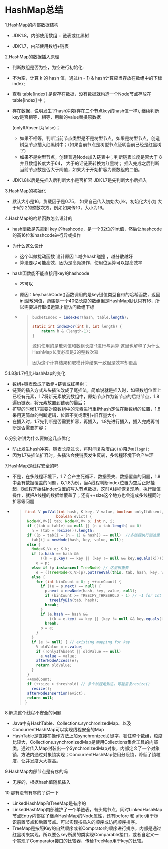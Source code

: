 # HashMap总结

1.HashMap的内部数据结构

* JDK1.8，内部使用数组 + 链表或红黑树

* JDK1.7，内部使用数组+链表


2.HashMap的数据插入原理

* 判断数组是否为空，为空进行初始化;

* 不为空，计算 k 的 hash 值，通过(n - 1) & hash计算应当存放在数组中的下标 index;

* 查看 table[index] 是否存在数据，没有数据就构造一个Node节点存放在 table[index] 中；

* 存在数据，说明发生了hash冲突(存在二个节点key的hash值一样), 继续判断key是否相等，相等，用新的value替换原数据

  (onlyIfAbsent为false)；

  * 如果不相等，判断当前节点类型是不是树型节点，如果是树型节点，创造树型节点插入红黑树中；(如果当前节点是树型节点证明当前已经是红黑树了)
  * 如果不是树型节点，创建普通Node加入链表中；判断链表长度是否大于 8并且数组长度大于64， 大于的话链表转换为红黑树；
    插入完成之后判断当前节点数是否大于阈值，如果大于开始扩容为原数组的二倍。

* JDK1.8以后是先插入后判断大小是否扩容 JDK1.7是先判断大小后插入

3.HashMap的初始化

* 默认大小是16，负载因子是0.75， 如果自己传入初始大小k，初始化大小为 大于k的 2的整数次方，例如如果传10，大小为16。

4.HashMap的哈希函数怎么设计的

* hash函数是先拿到 key 的hashcode，是一个32位的int值，然后让hashcode的高16位和hashcode进行异或操作


* 为什么这么设计

  * 这个叫做扰动函数 设计原因 1.减少hash碰撞 ，越分散越好
  * 算法要尽可能高效，因为是高频操作，使用位运算可以提高效率

* hash函数能不能直接用key的hashcode

  * 不可以

  * 原因：key.hashCode()函数调用的是key键值类型自带的哈希函数，返回int型散列值，范围是一个40亿长度的数组但是HashMap默认只有16，所以需要进行取模运算才能访问数组下标

  * >
    >
    >```java
    >bucketIndex = indexFor(hash, table.length);
    >
    >static int indexFor(int h, int length) {
    >     return h & (length-1);
    >}
    >```
    >
    >源码使用的是散列值和数组长度-1进行与运算 这里也解释了为什么HashMap长度必须是2的整数次幂
    >
    >因为这个计算结果和取模计算结果一致但是效率却更高

5.1.8和1.7相比HashMap的变化

* 数组+链表改成了数组+链表或红黑树；
* 链表的插入方式从头插法改成了尾插法，简单说就是插入时，如果数组位置上已经有元素，1.7将新元素放到数组中，原始节点作为新节点的后继节点，1.8遍历链表，将元素放置到链表的最后；
* 扩容的时候1.7需要对原数组中的元素进行重新hash定位在新数组的位置，1.8采用更简单的判断逻辑，位置不变或索引+旧容量大小
* 在插入时，1.7先判断是否需要扩容，再插入，1.8先进行插入，插入完成再判断是否需要扩容；

6.分别讲讲为什么要做这几点优化

* 防止发生hash冲突，链表长度过长，将时间复杂度由`O(n)`降为`O(logn)`;
* 因为1.7头插法扩容时，头插法会使链表发生反转，多线程环境下会产生环

7.HashMap是线程安全的吗

* 不是，在多线程环境下，1.7 会产生死循环、数据丢失、数据覆盖的问题，1.8 中会有数据覆盖的问题，以1.8为例，当A线程判断index位置为空后正好挂起，B线程开始往index位置的写入节点数据，这时A线程恢复现场，执行赋值操作，就把A线程的数据给覆盖了；还有++size这个地方也会造成多线程同时扩容等问题

* >
  >
  >```java
  >final V putVal(int hash, K key, V value, boolean onlyIfAbsent,
  >               boolean evict) {
  >  Node<K,V>[] tab; Node<K,V> p; int n, i;
  >  if ((tab = table) == null || (n = tab.length) == 0)
  >    n = (tab = resize()).length;
  >  if ((p = tab[i = (n - 1) & hash]) == null)  //多线程执行到这里
  >    tab[i] = newNode(hash, key, value, null);
  >  else {
  >    Node<K,V> e; K k;
  >    if (p.hash == hash &&
  >        ((k = p.key) == key || (key != null && key.equals(k))))
  >      e = p;
  >    else if (p instanceof TreeNode) // 这里很重要
  >      e = ((TreeNode<K,V>)p).putTreeVal(this, tab, hash, key, value);
  >    else {
  >      for (int binCount = 0; ; ++binCount) {
  >        if ((e = p.next) == null) {
  >          p.next = newNode(hash, key, value, null);
  >          if (binCount >= TREEIFY_THRESHOLD - 1) // -1 for 1st
  >            treeifyBin(tab, hash);
  >          break;
  >        }
  >        if (e.hash == hash &&
  >            ((k = e.key) == key || (key != null && key.equals(k))))
  >          break;
  >        p = e;
  >      }
  >    }
  >    if (e != null) { // existing mapping for key
  >      V oldValue = e.value;
  >      if (!onlyIfAbsent || oldValue == null)
  >        e.value = value;
  >      afterNodeAccess(e);
  >      return oldValue;
  >    }
  >  }
  >  ++modCount;
  >  if (++size > threshold) // 多个线程走到这，可能重复resize()
  >    resize();
  >  afterNodeInsertion(evict);
  >  return null;
  >}
  >
  >```
  >
  >

8.解决这个线程不安全的问题

* Java中有HashTable、Collections.synchronizedMap、以及ConcurrentHashMap可以实现线程安全的Map
* HashTable是直接在操作方法上加synchronized关键字，锁住整个数组，粒度比较大，Collections.synchronizedMap是使用Collections集合工具的内部类，通过传入Map封装出一个SynchronizedMap对象，内部定义了一个对象锁，方法内通过对象锁实现；ConcurrentHashMap使用分段锁，降低了锁粒度，让并发度大大提高。

9.HashMap内部节点是有序的吗

* 无序的，根据hash值随机插入

10.那有没有有序的？讲一下

* LinkedHashMap和TreeMap是有序的
* LinkedHashMap内部维护了一个单链表，有头尾节点，同时LinkedHashMap节点Entry内部除了继承HashMap的Node属性，还有before 和 after用于标识前置节点和后置节点。可以实现按插入的顺序或访问顺序排序。
* TreeMap是按照Key的自然顺序或者Comprator的顺序进行排序，内部是通过红黑树来实现。所以要么key所属的类实现Comparable接口，或者自定义一个实现了Comparator接口的比较器，传给TreeMap用于key的比较。
